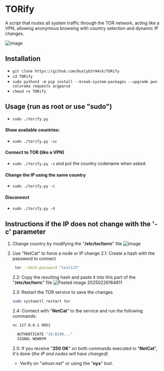 # TORify
A script that routes all system traffic through the TOR network, acting like a VPN, allowing anonymous browsing with country selection and dynamic IP changes.

![image](https://github.com/user-attachments/assets/d1a172f6-8f0c-4e59-83c6-44ce6c9b9221)

## Installation
- `git clone https://github.com/OusCyb3rH4ck/TORify`
- `cd TORify`
- `sudo python3 -m pip install --break-system-packages --upgrade pwn colorama requests argparse`
- `chmod +x TORify`

## Usage (run as root or use "sudo")
- `sudo ./torify.py`

#### Show available countries:
- `sudo ./torify.py -sc`
#### Connect to TOR (like a VPN)
- `sudo ./torify.py -s` and put the country codename when asked.
#### Change the IP using the same country
- `sudo ./torify.py -c `
#### Disconnect
- `sudo ./torify.py -d`

## Instructions if the IP does not change with the '-c' parameter
  1. Change country by modifying the "**/etc/tor/torrc**" file
    ![image](https://github.com/user-attachments/assets/3c628494-735e-4c47-b32a-0c58a8988485)

  2. Use "NetCat" to force a node or IP change
      2.1: Create a hash with the password to connect
       ```bash
        tor --hash-password "test123"
       ```
      2.2: Copy the resulting hash and paste it into this part of the "**/etc/tor/torrc**" file
        ![Pasted image 20250226164811](https://github.com/user-attachments/assets/fe34dbf8-13e3-44b8-9fc2-ae7dd46fa05c)

      2.3: Restart the TOR service to save the changes
        ```bash
        sudo systemctl restart tor
        ```
      2.4: Connect with "**NetCat**" to the service and run the following commands:
        ```bash
        nc 127.0.0.1 9051

          AUTHENTICATE "16:B190..."
          SIGNAL NEWNYM
        ```
      2.5:  If you receive "**250 OK**" on both commands executed in "**NetCat**", it's done (_the IP and nodes will have changed_)
        - Verify on "_whoer.net_" or using the "**nyx**" tool.
